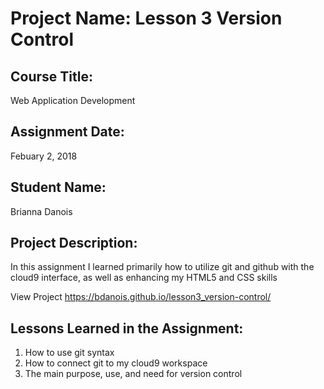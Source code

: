 # Project Name:  Lesson 3 Version Control


## Course Title:
Web Application Development

## Assignment Date:  
Febuary 2, 2018

## Student Name:  
Brianna Danois

## Project Description:
In this assignment I learned primarily how to utilize git and github with the cloud9 interface, as well as enhancing my HTML5 and CSS skills

View Project
https://bdanois.github.io/lesson3_version-control/
## Lessons Learned in the Assignment:
1. How to use git syntax
2. How to connect git to my cloud9 workspace
3. The main purpose, use, and need for version control

